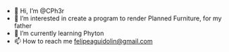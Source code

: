 - 👋 Hi, I’m @CPh3r
- 👀 I’m interested in create a program to render Planned Furniture, for my father
- 🌱 I’m currently learning Phyton
- 📫 How to reach me felipeaguidolin@gmail.com

<!---
CPh3r/CPh3r is a ✨ special ✨ repository because its `README.md` (this file) appears on your GitHub profile.
You can click the Preview link to take a look at your changes.
--->
